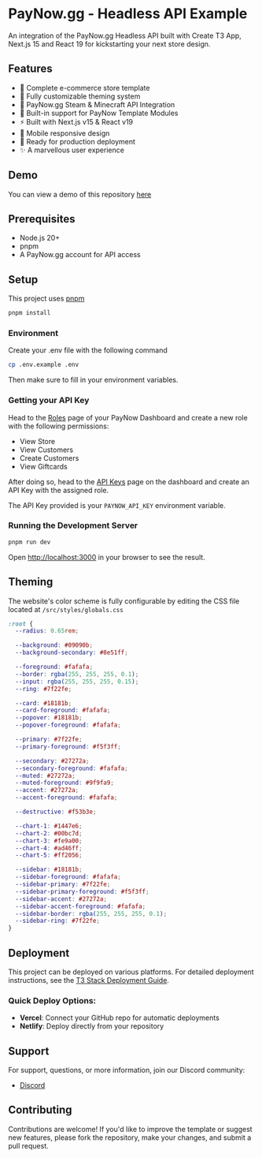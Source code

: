 # PayNow.gg - Headless API Example

An integration of the PayNow.gg Headless API built with Create T3 App, Next.js 15 and React 19 for kickstarting your next store design.

## Features

- 🛒 Complete e-commerce store template
- 🎨 Fully customizable theming system
- 🔐 PayNow.gg Steam & Minecraft API Integration
- 🧩 Built-in support for PayNow Template Modules
- ⚡ Built with Next.js v15 & React v19
- 📱 Mobile responsive design
- 🚀 Ready for production deployment
- ✨ A marvellous user experience

## Demo

You can view a demo of this repository [here](https://headless-template.pages.dev/)

## Prerequisites

- Node.js 20+ 
- pnpm
- A PayNow.gg account for API access

## Setup

This project uses [pnpm](https://pnpm.io/)

```bash
pnpm install
```

### Environment

Create your .env file with the following command

```bash
cp .env.example .env
```

Then make sure to fill in your environment variables.

### Getting your API Key

Head to the [Roles](https://dashboard.paynow.gg/roles) page of your PayNow Dashboard and create a new role with the following permissions:

- View Store
- View Customers
- Create Customers
- View Giftcards

After doing so, head to the [API Keys](https://dashboard.paynow.gg/api-keys) page on the dashboard and create an API Key with the assigned role.

The API Key provided is your `PAYNOW_API_KEY` environment variable.

### Running the Development Server

```bash
pnpm run dev
```

Open [http://localhost:3000](http://localhost:3000) in your browser to see the result.

## Theming

The website's color scheme is fully configurable by editing the CSS file located at `/src/styles/globals.css`

```css
:root {
  --radius: 0.65rem;

  --background: #09090b;
  --background-secondary: #8e51ff;

  --foreground: #fafafa;
  --border: rgba(255, 255, 255, 0.1);
  --input: rgba(255, 255, 255, 0.15);
  --ring: #7f22fe;

  --card: #18181b;
  --card-foreground: #fafafa;
  --popover: #18181b;
  --popover-foreground: #fafafa;

  --primary: #7f22fe;
  --primary-foreground: #f5f3ff;

  --secondary: #27272a;
  --secondary-foreground: #fafafa;
  --muted: #27272a;
  --muted-foreground: #9f9fa9;
  --accent: #27272a;
  --accent-foreground: #fafafa;

  --destructive: #f53b3e;

  --chart-1: #1447e6;
  --chart-2: #00bc7d;
  --chart-3: #fe9a00;
  --chart-4: #ad46ff;
  --chart-5: #ff2056;

  --sidebar: #18181b;
  --sidebar-foreground: #fafafa;
  --sidebar-primary: #7f22fe;
  --sidebar-primary-foreground: #f5f3ff;
  --sidebar-accent: #27272a;
  --sidebar-accent-foreground: #fafafa;
  --sidebar-border: rgba(255, 255, 255, 0.1);
  --sidebar-ring: #7f22fe;
}
```

## Deployment

This project can be deployed on various platforms. For detailed deployment instructions, see the [T3 Stack Deployment Guide](https://create.t3.gg/en/deployment).

### Quick Deploy Options:

- **Vercel**: Connect your GitHub repo for automatic deployments
- **Netlify**: Deploy directly from your repository

## Support

For support, questions, or more information, join our Discord community:

- [Discord](https://discord.com/invite/paynow)

## Contributing

Contributions are welcome! If you'd like to improve the template or suggest new features, please fork the repository, make your changes, and submit a pull request.
